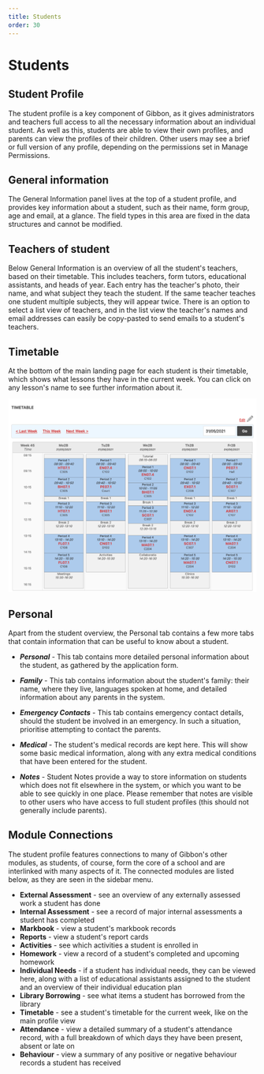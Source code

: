 ```yaml
---
title: Students
order: 30
---
```

# Students

## Student Profile

The student profile is a key component of Gibbon, as it gives administrators and teachers full access to all the necessary information about an individual student. As well as this, students are able to view their own profiles, and parents can view the profiles of their children. Other users may see a brief or full version of any profile, depending on the permissions set in Manage Permissions.

## General information

The General Information panel lives at the top of a student profile, and provides key information about a student, such as their name, form group, age and email, at a glance. The field types in this area are fixed in the data structures and cannot be modified.

## Teachers of student

Below General Information is an overview of all the student's teachers, based on their timetable. This includes teachers, form tutors, educational assistants, and heads of year. Each entry has the teacher's photo, their name, and what subject they teach the student. If the same teacher teaches one student multiple subjects, they will appear twice. There is an option to select a list view of teachers, and in the list view the teacher's names and email addresses can easily be copy-pasted to send emails to a student's teachers.

## Timetable

At the bottom of the main landing page for each student is their timetable, which shows what lessons they have in the current week. You can click on any lesson's name to see further information about it.

![Student timetable](<../img/administrators/student_timetable.png>)

## Personal

Apart from the student overview, the Personal tab contains a few more tabs that contain information that can be useful to know about a student.

- ___Personal___ - This tab contains more detailed personal information about the student, as gathered by the application form.

- ___Family___ - This tab contains information about the student's family: their name, where they live, languages spoken at home, and detailed information about any parents in the system.

- ___Emergency Contacts___ - This tab contains emergency contact details, should the student be involved in an emergency. In such a situation, prioritise attempting to contact the parents.

- ___Medical___ - The student's medical records are kept here. This will show some basic medical information, along with any extra medical conditions that have been entered for the student.

- ___Notes___ - Student Notes provide a way to store information on students which does not fit elsewhere in the system, or which you want to be able to see quickly in one place. Please remember that notes are visible to other users who have access to full student profiles (this should not generally include parents).

## Module Connections

The student profile features connections to many of Gibbon's other modules, as students, of course, form the core of a school and are interlinked with many aspects of it. The connected modules are listed below, as they are seen in the sidebar menu.

- **External Assessment** - see an overview of any externally assessed work a student has done
- **Internal Assessment** - see a record of major internal assessments a student has completed
- **Markbook** - view a student's markbook records
- **Reports** - view a student's report cards
- **Activities** - see which activities a student is enrolled in
- **Homework** - view a record of a student's completed and upcoming homework
- **Individual Needs** - if a student has individual needs, they can be viewed here, along with a list of educational assistants assigned to the student and an overview of their individual education plan
- **Library Borrowing** - see what items a student has borrowed from the library
- **Timetable** - see a student's timetable for the current week, like on the main profile view
- **Attendance** - view a detailed summary of a student's attendance record, with a full breakdown of which days they have been present, absent or late on
- **Behaviour** - view a summary of any positive or negative behaviour records a student has received
